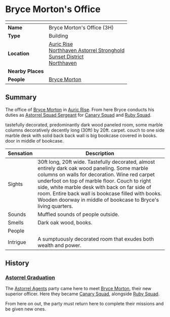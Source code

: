 # Bryce Morton's Office

| []() | |
| --- | --- |
| **Name** | Bryce Morton's Office (3H) |
| **Type** | Building |
| **Location** | [Auric Rise](auric-rise.md)<br />[Northhaven Astorrel Stronghold](../strongholds/northhaven-astorrel-stronghold.md)<br />[Sunset District](../districts/sunset-district.md)<br />[Northhaven](../cities/northhaven.md) |
| **Nearby Places** | |
| **People** | [Bryce Morton](../../characters/bryce-morton.md) |

## Summary

The office of [Bryce Morton](../../characters/bryce-morton.md) in [Auric Rise](auric-rise.md). From here Bryce conducts his duties as [Astorrel Squad Sergeant](../../organisations/astorrel/ranks/astorrel-squad-sergeant.md) for [Canary Squad](../../organisations/astorrel/squads/canary-squad.md) and [Ruby Squad](../../organisations/astorrel/squads/ruby-squad.md).

tastefully decorated, predominantly dark wood paneled room, some marble columns decoratively
decently long (30ft) by 20ft. carpet.
couch to one side
marble desk with solid back
back wall is big bookcase covered in books. door in middle of bookcase.


| Sensation | Description |
| ---- | --- |
| Sights | 30ft long, 20ft wide. Tastefully decorated, almost entirely dark oak wood paneling. Some marble columns on walls for decoration. Wine red carpet underfoot on top of marble floor. Couch to right side, white marble desk with back on far side of room. Entire back wall is bookcase filled with books. Wooden doorway in middle of bookcase to Bryce's living quarters. |
| Sounds | Muffled sounds of people outside. |
| Smells | Dark oak wood, books. |
| People | |
| Intrigue | A sumptuously decorated room that exudes both wealth and power. |

## History

### [Astorrel Graduation](../../storylines/astorrel-graduation.md)

The [Astorrel Agents](../../campaigns/astorrel-agents/astorrel-agents.md) party came here to meet [Bryce Morton](../../characters/bryce-morton.md), their new superior officer. Here they became [Canary Squad](../../organisations/astorrel/squads/canary-squad.md), alongside [Ruby Squad](../../organisations/astorrel/squads/ruby-squad.md).

From here on out, the party must return here to complete their missions and be given new ones.
